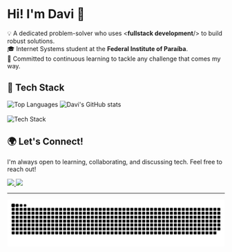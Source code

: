 # Hi! I'm Davi 👋

💡 A dedicated problem-solver who uses <**fullstack development**/> to build robust solutions.<br>
🎓 Internet Systems student at the **Federal Institute of Paraíba**.<br>
📖 Committed to continuous learning to tackle any challenge that comes my way.

## 🚀 Tech Stack  

<div>
  <img height=190 src="https://github-readme-stats.vercel.app/api/top-langs/?username=davicesarm&layout=compact&langs_count=8&theme=tokyonight&border_color=2f353d" alt="Top Languages">
  <img height=190 src="https://github-readme-stats.vercel.app/api?username=davicesarm&show_icons=true&theme=tokyonight&border_color=2f353d" alt="Davi's GitHub stats"/>
</div>
<br>
<img src="https://skillicons.dev/icons?i=python,java,cs,ts,spring,flask,fastapi,next,postgres,mongo,linux" alt="Tech Stack"/>

## 🌍 Let's Connect!  
I'm always open to learning, collaborating, and discussing tech. Feel free to reach out!

<a href="https://www.linkedin.com/in/davicesar">
  <img src="https://img.shields.io/badge/LinkedIn-0077B5?style=for-the-badge&logo=linkedin&logoColor=white">
</a>
<a href="mailto:davicesarmorais@gmail.com">
  <img src="https://img.shields.io/badge/Gmail-D14836?style=for-the-badge&logo=gmail&logoColor=white">
</a>

---

<!-- GitHub Contribution Snake Animation -->
<picture>
  <source media="(prefers-color-scheme: dark)" srcset="https://raw.githubusercontent.com/platane/snk/output/github-contribution-grid-snake-dark.svg"/>
  <source media="(prefers-color-scheme: light)" srcset="https://raw.githubusercontent.com/platane/snk/output/github-contribution-grid-snake.svg"/>
  <img alt="GitHub Contribution Grid Snake Animation" src="https://raw.githubusercontent.com/platane/snk/output/github-contribution-grid-snake.svg"/>
</picture>

